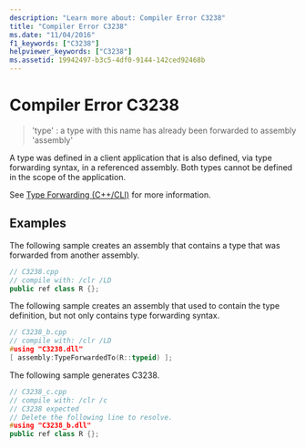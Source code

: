 ```yaml
---
description: "Learn more about: Compiler Error C3238"
title: "Compiler Error C3238"
ms.date: "11/04/2016"
f1_keywords: ["C3238"]
helpviewer_keywords: ["C3238"]
ms.assetid: 19942497-b3c5-4df0-9144-142ced92468b
---
```

# Compiler Error C3238

> 'type' : a type with this name has already been forwarded to assembly 'assembly'

A type was defined in a client application that is also defined, via type forwarding syntax, in a referenced assembly. Both types cannot be defined in the scope of the application.

See [Type Forwarding (C++/CLI)](../../extensions/type-forwarding-cpp-cli.md) for more information.

## Examples

The following sample creates an assembly that contains a type that was forwarded from another assembly.

```cpp
// C3238.cpp
// compile with: /clr /LD
public ref class R {};
```

The following sample creates an assembly that used to contain the type definition, but not only contains type forwarding syntax.

```cpp
// C3238_b.cpp
// compile with: /clr /LD
#using "C3238.dll"
[ assembly:TypeForwardedTo(R::typeid) ];
```

The following sample generates C3238.

```cpp
// C3238_c.cpp
// compile with: /clr /c
// C3238 expected
// Delete the following line to resolve.
#using "C3238_b.dll"
public ref class R {};
```
